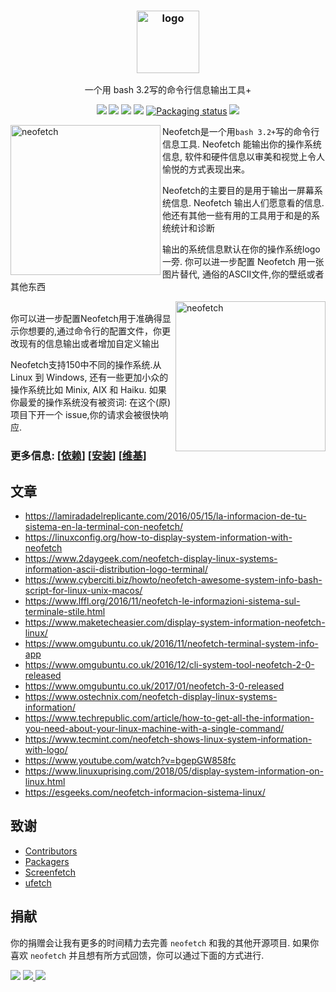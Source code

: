 <h3 align="center"><img src="https://i.imgur.com/ZQI2EYz.png" alt="logo" height="100px"></h3>
<p align="center">一个用 bash 3.2写的命令行信息输出工具+</p>

<p align="center">
<a href="https://discord.gg/BtnTPFF"><img src="https://img.shields.io/discord/440354555197128704.svg"></a>
<a href="https://travis-ci.org/dylanaraps/neofetch"><img src="https://travis-ci.org/dylanaraps/neofetch.svg?branch=master"></a>
<a href="./LICENSE.md"><img src="https://img.shields.io/badge/license-MIT-blue.svg"></a>
<a href="https://github.com/dylanaraps/neofetch/releases"><img src="https://img.shields.io/github/release/dylanaraps/neofetch.svg"></a>
<a href="https://repology.org/metapackage/neofetch"><img src="https://repology.org/badge/tiny-repos/neofetch.svg" alt="Packaging status"></a>
<a href="#donate"><img src="https://img.shields.io/badge/donate-donate-yellow.svg"></a>
</p>

<img src="https://i.imgur.com/GFmC5Ad.png" alt="neofetch" align="left" height="240px">

Neofetch是一个用`bash 3.2+`写的命令行信息工具. Neofetch 能输出你的操作系统信息, 软件和硬件信息以审美和视觉上令人愉悦的方式表现出来。

Neofetch的主要目的是用于输出一屏幕系统信息. Neofetch 输出人们愿意看的信息. 他还有其他一些有用的工具用于和是的系统统计和诊断

输出的系统信息默认在你的操作系统logo一旁. 你可以进一步配置 Neofetch 用一张图片替代, 通俗的ASCII文件,你的壁纸或者其他东西  

<img src="https://i.imgur.com/lUrkQBN.png" alt="neofetch" align="right" height="240px">  

<br>你可以进一步配置Neofetch用于准确得显示你想要的,通过命令行的配置文件，你更改现有的信息输出或者增加自定义输出

Neofetch支持150中不同的操作系统.从 Linux 到 Windows, 还有一些更加小众的操作系统比如 Minix, AIX 和 Haiku. 如果你最爱的操作系统没有被资词: 在这个(原)项目下开一个 issue,你的请求会被很快响应.

  
    
    
### 更多信息: \[[依赖](https://github.com/dylanaraps/neofetch/wiki/Dependencies)\] \[[安装](https://github.com/dylanaraps/neofetch/wiki/Installation)\] \[[维基](https://github.com/dylanaraps/neofetch/wiki)\]

## 文章

- https://lamiradadelreplicante.com/2016/05/15/la-informacion-de-tu-sistema-en-la-terminal-con-neofetch/
- https://linuxconfig.org/how-to-display-system-information-with-neofetch
- https://www.2daygeek.com/neofetch-display-linux-systems-information-ascii-distribution-logo-terminal/
- https://www.cyberciti.biz/howto/neofetch-awesome-system-info-bash-script-for-linux-unix-macos/
- https://www.lffl.org/2016/11/neofetch-le-informazioni-sistema-sul-terminale-stile.html
- https://www.maketecheasier.com/display-system-information-neofetch-linux/
- https://www.omgubuntu.co.uk/2016/11/neofetch-terminal-system-info-app
- https://www.omgubuntu.co.uk/2016/12/cli-system-tool-neofetch-2-0-released
- https://www.omgubuntu.co.uk/2017/01/neofetch-3-0-released
- https://www.ostechnix.com/neofetch-display-linux-systems-information/
- https://www.techrepublic.com/article/how-to-get-all-the-information-you-need-about-your-linux-machine-with-a-single-command/
- https://www.tecmint.com/neofetch-shows-linux-system-information-with-logo/
- https://www.youtube.com/watch?v=bgepGW858fc
- https://www.linuxuprising.com/2018/05/display-system-information-on-linux.html
- https://esgeeks.com/neofetch-informacion-sistema-linux/


## 致谢

- [Contributors](https://github.com/dylanaraps/neofetch/contributors)
- [Packagers](https://github.com/dylanaraps/neofetch/issues/115)
- [Screenfetch](https://github.com/KittyKatt/screenFetch)
- [ufetch](https://github.com/jschx/ufetch)


## 捐献

你的捐赠会让我有更多的时间精力去完善 `neofetch` 和我的其他开源项目. 如果你喜欢 `neofetch` 并且想有所方式回馈，你可以通过下面的方式进行.

<a href="https://www.paypal.com/cgi-bin/webscr?cmd=_s-xclick&hosted_button_id=V7QNJNKS3WYVS"><img src="https://img.shields.io/badge/donate-paypal-yellow.svg"></a> <a href="https://www.patreon.com/dyla"><img src="https://img.shields.io/badge/donate-patreon-yellow.svg"> </a><a href="https://liberapay.com/2211/"><img src="https://img.shields.io/badge/donate-liberapay-yellow.svg"></a>

